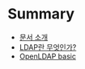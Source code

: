 # Summary

* [문서 소개](README.md)
* [LDAP란 무엇인가?](chapter1.md)
* [OpenLDAP basic](acf5-ac1c-d615-ldapc5d4-c9c4-openldap.md)

